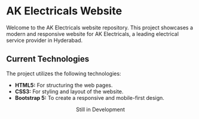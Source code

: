 # AK Electricals Website

Welcome to the AK Electricals website repository. This project showcases a modern and responsive website for AK Electricals, a leading electrical service provider in Hyderabad.

## Current Technologies

The project utilizes the following technologies:

- **HTML5:** For structuring the web pages.
- **CSS3:** For styling and layout of the website.
- **Bootstrap 5:** To create a responsive and mobile-first design.

<center> Still in Development </center>